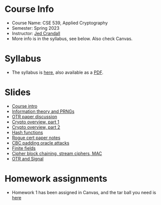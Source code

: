 

# Course Info

- Course Name: CSE 539, Applied Cryptography
- Semester: Spring 2023
- Instructor: [Jed Crandall](https://jedcrandall.github.io)
- More info is in the syllabus, see below.  Also check Canvas.

# Syllabus

- The syllabus is [here](syllabus.html), also available as a [PDF](syllabus.pdf).

# Slides

- [Course intro](courseintro.pdf)
- [Information theory and PRNGs](informationtheoryprng.pdf)
- [OTR paper discussion](otrpaperthoughts.pdf)
- [Crypto overview, part 1](cryptooverview1.pdf)
- [Crypto overview, part 2](cryptooverview2.pdf)
- [Hash functions](hashfunctions.pdf)
- [Rogue cert paper notes](roguecertpapernotes.pdf)
- [CBC padding oracle attacks](cbcpaddingoracle.pdf)
- [Finite fields](fields.pdf)
- [Cipher block chaining, stream ciphers, MAC](ciphermodestreammac.pdf)
- [OTR and Signal](otrandsignal.pdf)

# Homework assignments

- Homework 1 has been assigned in Canvas, and the tar ball you need is [here](cse539hw1-v2.tgz)


